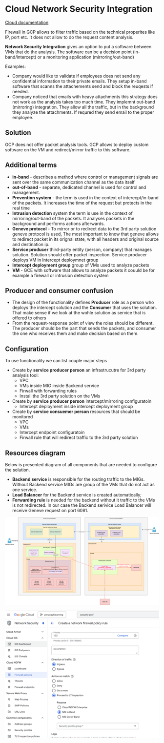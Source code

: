 # Cloud Network Security Integration

[Cloud documentation](https://cloud.google.com/network-security-integration/docs/nsi-overview)

Firewall in GCP allows to filter traffic based on the technical properites like IP, port etc. It does not allow to do  the request content analysis.

**Network Security Integration** gives an option to put a software between VMs that do the analysis. The software can be a decision point (in-band/intercept) or a monitoring application (mirroring/out-band)

Examples:

- Company would like to validate if employees does not send any confidential information to their private emails. They setup in-band software that scanns the attachements send and block the reuqests if needed.
- Company noticed that emails with heavy attachments this strategy does not work as the analysis takes too much time. They implemnt out-band (mirroring) integration. They allow all the traffic, but in the background they analyze the attachments. If requred they send email to the proper employee. 

## Solution
GCP does not offer packet analysis tools. GCP allows to deploy custom software on the VM and redirect/mirror traffic to this software. 

## Additional terms

- **in-band** - describes a method where control or management signals are sent over the same communication channel as the data itself
- **out-of-band** -  separate, dedicated channel is used for control and management.
- **Prevention system** - the term is used in the context of interecpt/in-band of the packets. It increases the time of the request but protects in the real time
- **Intrusion detection** system the term is use in the context of mirroring/out-band of the packets. It analyses packets in the background and performs actions afterwards.
- **Geneve protocol** - To mirror or to redirect data to the 3rd party solution geneve protocol is used, The most important to know that geneve allows to redirect packet in its orignal state, with all headers and original source and destination ip.
- **Service producer** third-party entity (person, company) that manages solution. Solution should offer packet inspection. Service producer deploys VM in Intercept deploymnet group
- **Intercept deployment group** group of VMs used to analyze packets
- **VM** - GCE with software that allows to analyze packets it couuld be for example a firewall or intrusion detection system



## Producer and consumer confusion

- The design of the functionality defines **Producer** role as a person who deploys the intercept solution and the **Consumer** that uses the solution. That make sense if we look at the wohle solution as service that is offered to others
- From the request-response point of view the roles should be different. The producer should be the part that sends the packets, and consumer the one who receives them and make decision based on them. 


## Configuration
To use functionality we can list couple major steps
- Create by **service producer person** an infrastrucutre for 3rd party analysis tool: 
   - VPC
   - VMs inside MIG inside Backend service 
   - Firwall with forwarding rules
   - Install the 3rd party solution on the VMs
- Create by **service producer person** intercept/mirroring configuratoin
   - Intercept deployment inside intercept deployment group
- Create by **service consuemer person** resources that should be monitored
   - VPC 
   - VMs
   - Intercept endpoint configuratoin
   - Firwall rule that will redirect traffic to the 3rd party solution

## Resources diagram

Below is presented diagram of all components that are needed to configure the solution. 

- **Backend service** is responsible for the routing traffic to the MIGs. Without Backend service MIGs are group of the VMs that do not act as one service. 
- **Load Balancer** for the Backend service is created automatically;
- **Forwarding rule** is needed for the backend without it traffic to the VMs is not redirected.  In our case the Backend serivice Load Balancer will receive Geneve request on port 6081.

![intercept-diagram.png](./images/intercept-diagram.png)



![Firewall policy rule](./images/firewall-policy-rule.png)


